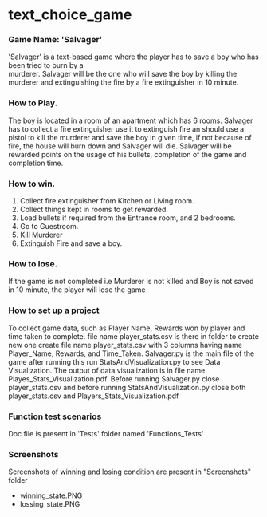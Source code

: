 # text_choice_game
### Game Name: 'Salvager'
'Salvager' is a text-based game where the player has to save a boy who has been tried to burn by a  
murderer. Salvager will be the one who will save the boy by killing the murderer and extinguishing the fire by a fire extinguisher in 10 minute. 

### How to Play.
The boy is located in a room of an apartment which has 6 rooms. Salvager has to collect a fire extinguisher use it to extinguish fire an should use a 
pistol to kill the murderer and save the boy in given time, if not because of fire, the house will burn down and Salvager will die. 
Salvager will be rewarded points on the usage of his bullets, completion of the game and completion time.

### How to win.
1.  Collect fire extinguisher from Kitchen or Living room.
2. Collect things kept in rooms to get rewarded.
3. Load bullets if required from the Entrance room, and 2 bedrooms.
4. Go to Guestroom.
5. Kill Murderer
6. Extinguish Fire and save a boy.

### How to lose.
If the game is not completed i.e Murderer is not killed and Boy is not saved in 10 minute, the player will lose the game

### How to set up a project
To collect game data, such as Player Name, Rewards won by player and time taken to complete.
file name player_stats.csv is there in folder to create new one create file name player_stats.csv 
with 3 columns having name Player_Name, Rewards, and Time_Taken.
Salvager.py is the main file of the game after running this run StatsAndVisualization.py to see Data Visualization.
The output of data visualization is in file name Playes_Stats_Visualization.pdf.
Before running Salvager.py close player_stats.csv and before running StatsAndVisualization.py close both player_stats.csv and Players_Stats_Visualization.pdf 

### Function test scenarios
Doc file is present in 'Tests' folder named 'Functions_Tests'

### Screenshots
Screenshots of winning and losing condition are present in "Screenshots" folder
* winning_state.PNG
* lossing_state.PNG
